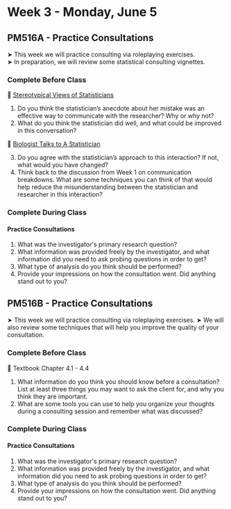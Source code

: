 # Week 3 - Monday, June 5

## PM516A - Practice Consultations

&#x27A4; This week we will practice consulting via roleplaying exercises.  
&#x27A4; In preparation, we will review some statistical consulting vignettes.

### Complete Before Class

🎥 [Stereotypical Views of Statisticians](https://www.youtube.com/watch?v=dx_W1Azvpf8/)<br />  

1. Do you think the statistician’s anecdote about her mistake was an effective way to communicate with the researcher? Why or why not?
2. What do you think the statistician did well, and what could be improved in this conversation?


🎥 [Biologist Talks to A Statistician](https://www.youtube.com/watch?v=Hz1fyhVOjr4)<br />  

3. Do you agree with the statistician’s approach to this interaction? If not, what would you have changed?
4. Think back to the discussion from Week 1 on communication breakdowns. What are some techniques you can think of that would help reduce the misunderstanding between the statistician and researcher in this interaction?
  

### Complete During Class

#### Practice Consultations
1. What was the investigator's primary research question?
2. What information was provided freely by the investigator, and what information did you need to ask probing questions in order to get?
3. What type of analysis do you think should be performed?
4. Provide your impressions on how the consultation went. Did anything stand out to you?





## PM516B - Practice Consultations

&#x27A4; This week we will practice consulting via roleplaying exercises.
&#x27A4; We will also review some techniques that will help you improve the quality of your consultation.

### Complete Before Class

📖 Textbook Chapter 4.1 - 4.4
1. What information do you think you should know before a consultation? List at least three things you may want to ask the client for, and why you think they are important.
2. What are some tools you can use to help you organize your thoughts during a consulting session and remember what was discussed? 

### Complete During Class

#### Practice Consultations
1. What was the investigator's primary research question?
2. What information was provided freely by the investigator, and what information did you need to ask probing questions in order to get?
3. What type of analysis do you think should be performed?
4. Provide your impressions on how the consultation went. Did anything stand out to you?
